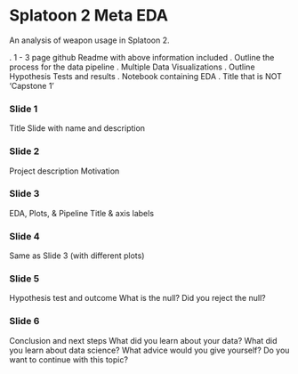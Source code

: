 # Splatoon 2 Meta EDA
An analysis of weapon usage in Splatoon 2.

. 1 - 3 page github Readme with above information included
. Outline the process for the data pipeline
. Multiple Data Visualizations
. Outline Hypothesis Tests and results
. Notebook containing EDA
. Title that is NOT ‘Capstone 1’

### Slide 1

Title Slide with name and description

### Slide 2

Project description
Motivation

### Slide 3

EDA, Plots, & Pipeline
Title & axis labels

### Slide 4

Same as Slide 3 (with different plots)

### Slide 5

Hypothesis test and outcome
What is the null? Did you reject the null?

### Slide 6

Conclusion and next steps
What did you learn about your data?
What did you learn about data science?
What advice would you give yourself?
Do you want to continue with this topic?
